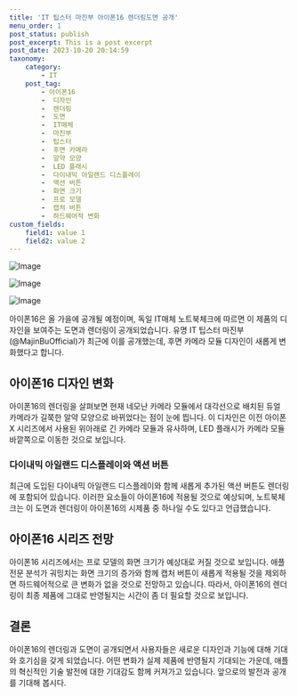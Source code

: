 ```yaml
---
title: 'IT 팁스터 마진부 아이폰16 렌더링도면 공개'
menu_order: 1
post_status: publish
post_excerpt: This is a post excerpt
post_date: 2023-10-20 20:14:59
taxonomy:
    category:
        - IT
    post_tag:
        - 아이폰16
        -  디자인
        -  렌더링
        -  도면
        -  IT매체
        -  마진부
        -  팁스터
        -  후면 카메라
        -  알약 모양
        -  LED 플래시
        -  다이내믹 아일랜드 디스플레이
        -  액션 버튼
        -  화면 크기
        -  프로 모델
        -  캡처 버튼
        -  하드웨어적 변화
custom_fields:
    field1: value 1
    field2: value 2
---
```


![Image](https://imgnews.pstatic.net/image/092/2024/02/06/0002320582_001_20240206165205795.jpg?type=w647)

![Image](https://imgnews.pstatic.net/image/092/2024/02/06/0002320582_002_20240206165205826.jpg?type=w647)

![Image](https://imgnews.pstatic.net/image/092/2024/02/06/0002320582_003_20240206165205869.jpg?type=w647)


아이폰16은 올 가을에 공개될 예정이며, 독일 IT매체 노트북체크에 따르면 이 제품의 디자인을 보여주는 도면과 렌더링이 공개되었습니다. 유명 IT 팁스터 마진부(@MajinBuOfficial)가 최근에 이를 공개했는데, 후면 카메라 모듈 디자인이 새롭게 변화했다고 합니다.

## 아이폰16 디자인 변화
아이폰16의 렌더링을 살펴보면 현재 네모난 카메라 모듈에서 대각선으로 배치된 듀얼 카메라가 길쭉한 알약 모양으로 바뀌었다는 점이 눈에 띕니다. 이 디자인은 이전 아이폰X 시리즈에서 사용된 위아래로 긴 카메라 모듈과 유사하며, LED 플래시가 카메라 모듈 바깥쪽으로 이동한 것으로 보입니다.

### 다이내믹 아일랜드 디스플레이와 액션 버튼
최근에 도입된 다이내믹 아일랜드 디스플레이와 함께 새롭게 추가된 액션 버튼도 렌더링에 포함되어 있습니다. 이러한 요소들이 아이폰16에 적용될 것으로 예상되며, 노트북체크는 이 도면과 렌더링이 아이폰16의 시제품 중 하나일 수도 있다고 언급했습니다.

## 아이폰16 시리즈 전망
아이폰16 시리즈에서는 프로 모델의 화면 크기가 예상대로 커질 것으로 보입니다. 애플 전문 분석가 궈밍치는 화면 크기의 증가와 함께 캡처 버튼이 새롭게 적용될 것을 제외하면 하드웨어적으로 큰 변화가 없을 것으로 전망하고 있습니다. 따라서, 아이폰16의 렌더링이 최종 제품에 그대로 반영될지는 시간이 좀 더 필요할 것으로 보입니다.

## 결론
아이폰16의 렌더링과 도면이 공개되면서 사용자들은 새로운 디자인과 기능에 대해 기대와 호기심을 갖게 되었습니다. 어떤 변화가 실제 제품에 반영될지 기대되는 가운데, 애플의 혁신적인 기술 발전에 대한 기대감도 함께 커져가고 있습니다. 앞으로의 발전과 공개를 기대해 봅시다.
